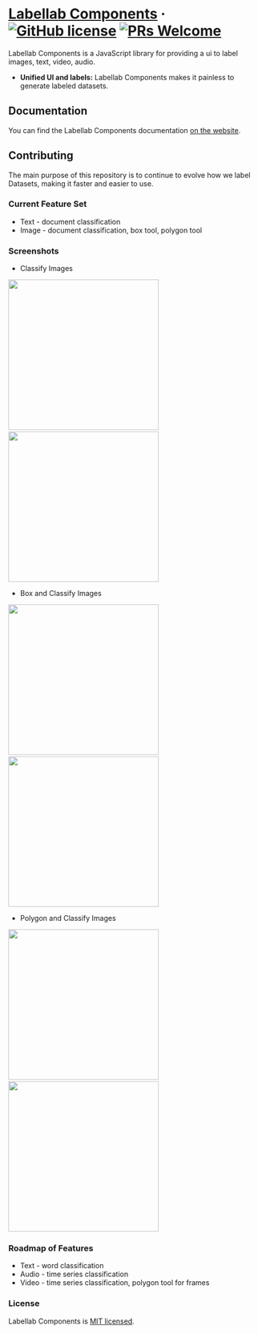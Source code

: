 # [Labellab Components](https://labellab.io/) &middot; [![GitHub license](https://img.shields.io/badge/license-MIT-blue.svg)](https://github.com/kev71187/labellab-components/blob/master/LICENSE) [![PRs Welcome](https://img.shields.io/badge/PRs-welcome-brightgreen.svg)](https://github.com/kev71187/labellab-components/pulls)

Labellab Components is a JavaScript library for providing a ui to label images, text, video, audio.

* **Unified UI and labels:** Labellab Components makes it painless to generate labeled datasets.

## Documentation

You can find the Labellab Components documentation [on the website](https://components.labellab.io).

## Contributing

The main purpose of this repository is to continue to evolve how we label Datasets, making it faster and easier to use.

### Current Feature Set
* Text - document classification
* Image - document classification, box tool, polygon tool

### Screenshots
* Classify Images
<p/>
<img height="300px" src="https://github.com/kev71187/labellab-components/raw/master/assets/classify-labeler.png"/>&emsp;<img height="300px" src="https://github.com/kev71187/labellab-components/raw/master/assets/classify-preview.png"/>

* Box and Classify Images
<p/>
<img height="300px" src="https://github.com/kev71187/labellab-components/raw/master/assets/box-labeler.png"/>&emsp;<img height="300px" src="https://github.com/kev71187/labellab-components/raw/master/assets/box-preview.png"/>

* Polygon and Classify Images
<p/>
<img height="300px" src="https://github.com/kev71187/labellab-components/raw/master/assets/polygon-labeler.png"/>&emsp;<img height="300px" src="https://github.com/kev71187/labellab-components/raw/master/assets/polygon-preview.png"/>

### Roadmap of Features
* Text - word classification
* Audio - time series classification
* Video - time series classification, polygon tool for frames

### License

Labellab Components is [MIT licensed](./LICENSE).

